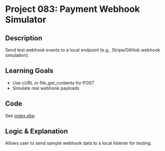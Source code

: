 # Project 083: Payment Webhook Simulator

## Description
Send test webhook events to a local endpoint (e.g., Stripe/GitHub webhook simulation).

## Learning Goals
- Use cURL or file_get_contents for POST
- Simulate real webhook payloads

## Code
See [index.php](index.php)

## Logic & Explanation
Allows user to send sample webhook data to a local listener for testing.
